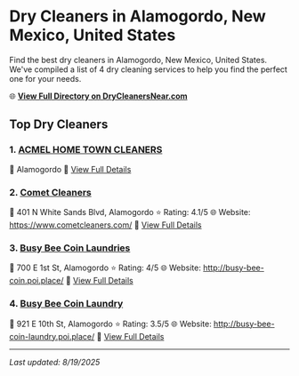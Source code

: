 # Dry Cleaners in Alamogordo, New Mexico, United States

Find the best dry cleaners in Alamogordo, New Mexico, United States. We've compiled a list of 4 dry cleaning services to help you find the perfect one for your needs.

🌐 **[View Full Directory on DryCleanersNear.com](https://drycleanersnear.com/city/US/New%20Mexico/Alamogordo)**

## Top Dry Cleaners

### 1. [ACMEL HOME TOWN CLEANERS](https://drycleanersnear.com/dryCleaner/688042225d142ede58ba1091/acmel-home-town-cleaners)
📍 Alamogordo
🔗 [View Full Details](https://drycleanersnear.com/dryCleaner/688042225d142ede58ba1091/acmel-home-town-cleaners)

### 2. [Comet Cleaners](https://drycleanersnear.com/dryCleaner/688042235d142ede58ba109b/comet-cleaners)
📍 401 N White Sands Blvd, Alamogordo
⭐ Rating: 4.1/5
🌐 Website: https://www.cometcleaners.com/
🔗 [View Full Details](https://drycleanersnear.com/dryCleaner/688042235d142ede58ba109b/comet-cleaners)

### 3. [Busy Bee Coin Laundries](https://drycleanersnear.com/dryCleaner/688042245d142ede58ba10b9/busy-bee-coin-laundries)
📍 700 E 1st St, Alamogordo
⭐ Rating: 4/5
🌐 Website: http://busy-bee-coin.poi.place/
🔗 [View Full Details](https://drycleanersnear.com/dryCleaner/688042245d142ede58ba10b9/busy-bee-coin-laundries)

### 4. [Busy Bee Coin Laundry](https://drycleanersnear.com/dryCleaner/688042245d142ede58ba10d8/busy-bee-coin-laundry)
📍 921 E 10th St, Alamogordo
⭐ Rating: 3.5/5
🌐 Website: http://busy-bee-coin-laundry.poi.place/
🔗 [View Full Details](https://drycleanersnear.com/dryCleaner/688042245d142ede58ba10d8/busy-bee-coin-laundry)


---

*Last updated: 8/19/2025*
